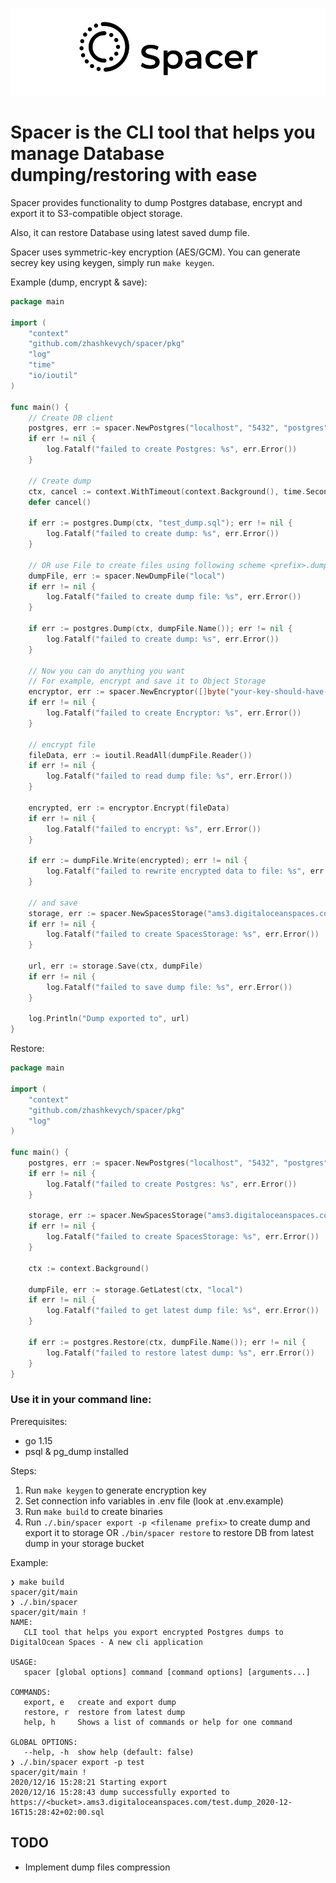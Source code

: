![alt text](./logo.png)
# Spacer is the CLI tool that helps you manage Database dumping/restoring with ease
Spacer provides functionality to dump Postgres database, encrypt and export it to S3-compatible object storage.

Also, it can restore Database using latest saved dump file.

Spacer uses symmetric-key encryption (AES/GCM). You can generate secrey key using keygen, simply run `make keygen`.

Example (dump, encrypt & save):

```go
package main

import (
    "context"
    "github.com/zhashkevych/spacer/pkg"
    "log"
    "time"
    "io/ioutil"
)

func main() {
    // Create DB client
    postgres, err := spacer.NewPostgres("localhost", "5432", "postgres", "qwerty", "postgres")
    if err != nil {
        log.Fatalf("failed to create Postgres: %s", err.Error())
    }

    // Create dump
    ctx, cancel := context.WithTimeout(context.Background(), time.Second*10)
    defer cancel()

    if err := postgres.Dump(ctx, "test_dump.sql"); err != nil {
        log.Fatalf("failed to create dump: %s", err.Error())
    }

    // OR use File to create files using following scheme <prefix>.dump_<current_date>.sql
    dumpFile, err := spacer.NewDumpFile("local")
    if err != nil {
        log.Fatalf("failed to create dump file: %s", err.Error())
    }

    if err := postgres.Dump(ctx, dumpFile.Name()); err != nil {
        log.Fatalf("failed to create dump: %s", err.Error())
    }

    // Now you can do anything you want
    // For example, encrypt and save it to Object Storage
    encryptor, err := spacer.NewEncryptor([]byte("your-key-should-have-32-bytes!!!"))
    if err != nil {
        log.Fatalf("failed to create Encryptor: %s", err.Error())
    }

    // encrypt file
    fileData, err := ioutil.ReadAll(dumpFile.Reader())
    if err != nil {
        log.Fatalf("failed to read dump file: %s", err.Error())
    }

    encrypted, err := encryptor.Encrypt(fileData)
    if err != nil {
        log.Fatalf("failed to encrypt: %s", err.Error())
    }

    if err := dumpFile.Write(encrypted); err != nil {
        log.Fatalf("failed to rewrite encrypted data to file: %s", err.Error())
    }

    // and save
    storage, err := spacer.NewSpacesStorage("ams3.digitaloceanspaces.com", "test-bucket", "your-access-key", "your-secret-key")
    if err != nil {
        log.Fatalf("failed to create SpacesStorage: %s", err.Error())
    }

    url, err := storage.Save(ctx, dumpFile)
    if err != nil {
        log.Fatalf("failed to save dump file: %s", err.Error())
    }

    log.Println("Dump exported to", url)
}
```

Restore:

```go
package main

import (
	"context"
	"github.com/zhashkevych/spacer/pkg"
	"log"
)

func main() {
    postgres, err := spacer.NewPostgres("localhost", "5432", "postgres", "qwerty", "postgres")
    if err != nil {
        log.Fatalf("failed to create Postgres: %s", err.Error())
    }

    storage, err := spacer.NewSpacesStorage("ams3.digitaloceanspaces.com", "test-bucket", "your-access-key", "your-secret-key")
    if err != nil {
        log.Fatalf("failed to create SpacesStorage: %s", err.Error())
    }

    ctx := context.Background()

    dumpFile, err := storage.GetLatest(ctx, "local")
    if err != nil {
        log.Fatalf("failed to get latest dump file: %s", err.Error())
    }

    if err := postgres.Restore(ctx, dumpFile.Name()); err != nil {
        log.Fatalf("failed to restore latest dump: %s", err.Error())
    }
}
``` 

### Use it in your command line:
Prerequisites:
- go 1.15
- psql & pg_dump installed

Steps:
1) Run `make keygen` to generate encryption key
2) Set connection info variables in .env file (look at .env.example)
3) Run `make build` to create binaries
4) Run `./.bin/spacer export -p <filename prefix>` to create dump and export it to storage OR `./bin/spacer restore` to restore DB from latest dump in your storage bucket

Example:
```shell script
❯ make build                                                                                                                                                                                                                                 spacer/git/main 
❯ ./.bin/spacer                                                                                                                                                                                                                             spacer/git/main !
NAME:
   CLI tool that helps you export encrypted Postgres dumps to DigitalOcean Spaces - A new cli application

USAGE:
   spacer [global options] command [command options] [arguments...]

COMMANDS:
   export, e   create and export dump
   restore, r  restore from latest dump
   help, h     Shows a list of commands or help for one command

GLOBAL OPTIONS:
   --help, -h  show help (default: false)
❯ ./.bin/spacer export -p test                                                                                                                                                                                                              spacer/git/main !
2020/12/16 15:28:21 Starting export
2020/12/16 15:28:43 dump successfully exported to https://<bucket>.ams3.digitaloceanspaces.com/test.dump_2020-12-16T15:28:42+02:00.sql
```

## TODO
- Implement dump files compression